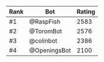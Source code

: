 Rank|Bot|Rating
---|---|---
#1|@RaspFish|2583
#2|@ToromBot|2576
#3|@colinbot|2386
#4|@OpeningsBot|2100
